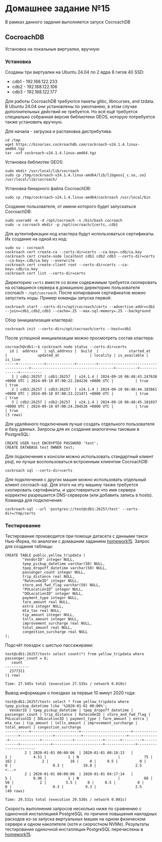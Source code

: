  
# Домашнее задание №15
В рамках данного задания выполняется запуск CocroachDB

## CocroachDB

Установка на локальные виртуалки, вручную

### Установка
Созданы три виртуалки на Ubuntu 24.04 по 2 ядра 8 гигов 40 SSD:
* cdb1 - 192.168.122.233
* cdb2 - 192.168.122.106
* cdb3 - 192.168.122.177

Для работы CocroachDB требуются пакеты glibc, libncurses, and tzdata. В Ubuntu 24.04 они установлены по умолчанию, в этом случае дополнительных действий не требуется. Но всё ещё требуется специально собранная версия библиотеки GEOS, которую потребуется также установить вручную.

Для начала - загрузка и распаковка дистрибутива:
```
cd /tmp
wget https://binaries.cockroachdb.com/cockroach-v24.1.4.linux-amd64.tgz
tar -xvf cockroach-v24.1.4.linux-amd64.tgz
```
Установка библиотек GEOS:
```
sudo mkdir /usr/local/lib/cocroach
sudo cp /tmp/cockroach-v24.1.4.linux-amd64/lib/libgeos{_c.so,.so} /usr/local/lib/cocroach/
```
Установка бинарного файла CocroachDB:
```
sudo cp /tmp/cockroach-v24.1.4.linux-amd64/cockroach /usr/local/bin
```
Создание пользователя, от имени которого будет запускаться CocroachDB:
```
sudo useradd -m -d /opt/cocroach -s /bin/bash cocroach
sudo -u cocroach mkdir -p /opt/cocroach/{certs,.cdb}
```
Для аутентификации нод кластера будут использоваться сертификаты. Их создание на одной из нод:
```
sudo su - cocroach
cockroach cert create-ca --certs-dir=certs --ca-key=.cdb/ca.key
cockroach cert create-node localhost cdb1 cdb2 cdb3 --certs-dir=certs --ca-key=.cdb/ca.key --overwrite
cockroach cert create-client root --certs-dir=certs --ca-key=.cdb/ca.key
cockroach cert list --certs-dir=certs
```
Директорию `certs` вместе со всем содержимым требуется скопировать на оставшиеся сервера в домашнюю директорию пользователя cocroach - `/opt/cocroach`. После копирования сертификатов можно запустить ноды. Пример команды запуска первой:
```
cockroach start --certs-dir=/opt/cocroach/certs --advertise-addr=cdb1 --join=cdb1,cdb2,cdb3 --cache=.25 --max-sql-memory=.25 --background
```
Сбор (инициализация кластера):
```
cockroach init --certs-dir=/opt/cocroach/certs --host=cdb1
```
После успешной инициализации можно просмотреть состав кластера:
```
cocroach@cdb1:~$ cockroach node status --certs-dir=certs
  id |  address   | sql_address |  build  |              started_at              |              updated_at              | locality | is_available | is_live
-----+------------+-------------+---------+--------------------------------------+--------------------------------------+----------+--------------+----------
   1 | cdb1:26257 | cdb1:26257  | v24.1.4 | 2024-09-10 06:48:43.247638 +0000 UTC | 2024-09-10 07:00:22.284226 +0000 UTC |          | true         | true
   2 | cdb3:26257 | cdb3:26257  | v24.1.4 | 2024-09-10 06:48:44.183661 +0000 UTC | 2024-09-10 07:00:23.221471 +0000 UTC |          | true         | true
   3 | cdb2:26257 | cdb2:26257  | v24.1.4 | 2024-09-10 06:48:45.181037 +0000 UTC | 2024-09-10 07:00:24.204526 +0000 UTC |          | true         | true
(3 rows)
```
Для удалённого подключения лучше создать отдельного пользователя и базу данных. Запросы для их создания аналогичны таковым в PostgreSQL:
```
CREATE USER test ENCRYPTED PASSWORD 'test';
CREATE DATABASE test OWNER test;
```
Для подключения к консоли можно использовать стандартный клиент psql, но лучше воспользоваться встроенным клиентом CocroachDB:
```
cockroach sql --certs-dir=certs
```
Для подключения с других машин можно использовать отдельный клиент cocroach-sql. Для этого на эту машину также требуется скопировать сертификаты, и удостовериться что имя сервера корректно разрешается DNS-сервером (или добавить запись в hosts). Команда для подключения:
```
cockroach-sql --url 'postgres://test@cdb1:26257/test' --certs-dir=/tmp/certs
```

### Тестирование
Тестирование производится при помощи датасета с данными такси Нью-Йорка, по аналогии с домашним заданием [homework15](../homework15). Запрос для создания таблицы:
```
CREATE TABLE public.yellow_tripdata (
        "VendorID" integer NULL,
        tpep_pickup_datetime varchar(50) NULL,
        tpep_dropoff_datetime varchar(50) NULL,
        passenger_count integer NULL,
        trip_distance real NULL,
        "RatecodeID" integer NULL,
        store_and_fwd_flag varchar(50) NULL,
        "PULocationID" integer NULL,
        "DOLocationID" integer NULL,
        payment_type integer NULL,
        fare_amount real NULL,
        extra integer NULL,
        mta_tax real NULL,
        tip_amount integer NULL,
        tolls_amount integer NULL,
        improvement_surcharge real NULL,
        total_amount real NULL,
        congestion_surcharge real NULL
);
```
Подсчёт поездок с шестью пассажирами:
```
test@cdb1:26257/test> select count(*) from yellow_tripdata where passenger_count = 6;                                     
   count
-----------
  2377311
(1 row)

Time: 27.545s total (execution 27.535s / network 0.010s)
```
Вывод информации о поездках за первые 10 минут 2020 года:
```
test@cdb1:26257/test> select * from yellow_tripdata where tpep_pickup_datetime like '%2020-01-01 00:00%';                 
  VendorID | tpep_pickup_datetime | tpep_dropoff_datetime | passenger_count | trip_distance | RatecodeID | store_and_fwd_flag | PULocationID | DOLocationID | payment_type | fare_amount | extra | mta_tax | tip_amount | tolls_amount | improvement_surcharge | total_amount | congestion_surcharge
-----------+----------------------+-----------------------+-----------------+---------------+------------+--------------------+--------------+--------------+--------------+-------------+-------+---------+------------+--------------+-----------------------+--------------+-----------------------
         2 | 2020-01-01 00:00:06  | 2020-01-01 00:18:13   |               1 |          4.51 |          1 | N                  |           75 |          162 |            2 |          16 |     0 |     0.5 |          0 |            0 |                   0.3 |         19.8 |                  2.5
<...>
         2 | 2020-01-01 00:00:00  | 2020-01-01 04:17:14   |               5 |          0.96 |          1 | N                  |           68 |           50 |            2 |         5.5 |     0 |     0.5 |          0 |            0 |                   0.3 |          9.3 |                  2.5
(49 rows)

Time: 29.531s total (execution 29.530s / network 0.001s)
```
Скорость выполнения запросов несколько ниже по сравнению с одиночной инсталляцией PostgreSQL по причине повышения накладных расходов из-за запуска виртуальных машин на одном физическом сервере и одном накопителе (хотя и скоростном NVMe). Результаты тестирования одиночной инсталляции PostgreSQL перечислены в [homework15](../homework15).
